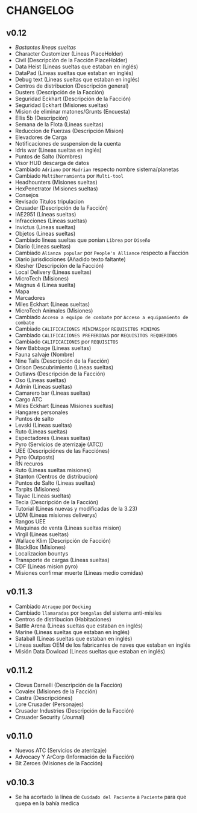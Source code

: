 # CHANGELOG

## v0.12

- *Bastantes lineas sueltas*
- Character Customizer (Lineas PlaceHolder)
- Civil (Descripción de la Facción PlaceHolder)
- Data Heist (Lineas sueltas que estaban en inglés)
- DataPad (Lineas sueltas que estaban en inglés)
- Debug text (Lineas sueltas que estaban en inglés)
- Centros de distribucion (Descripción general)
- Dusters (Descripción de la Facción)
- Seguridad Eckhart (Descripción de la Facción)
- Seguridad Eckhart (Misiones sueltas)
- Mision de eliminar matones/Grunts (Encuesta)
- Ellis 5b (Descripción)
- Semana de la Flota (Lineas sueltas)
- Reduccion de Fuerzas (Descripción Mision)
- Elevadores de Carga
- Notificaciones de suspension de la cuenta
- Idris war (Lineas sueltas en inglés)
- Puntos de Salto (Nombres)
- Visor HUD descarga de datos
- Cambiado `Adriano` por `Hadrian` respecto nombre sistema/planetas
- Cambiado `Multiherramienta` por `Multi-tool`
- Headhounters (Misiones sueltas)
- HexPenetrator (Misiones sueltas)
- Consejos
- Revisado Titulos tripulacion
- Crusader (Descripción de la Facción)
- IAE2951 (Líneas sueltas)
- Infracciones (Lineas sueltas)
- Invictus (Lineas sueltas)
- Objetos (Lineas sueltas)
- Cambiado lineas sueltas que ponian `Librea` por `Diseño`
- Diario (Lineas sueltas)
- Cambiado `Alianza popular` por `People's Alliance` respecto a Facción
- Diario jurisdicciones (Añadido texto faltante)
- Klesher (Descripción de la Facción)
- Local Delivery (Lineas sueltas)
- MicroTech (Misiones)
- Magnus 4 (Linea suelta)
- Mapa
- Marcadores
- Miles Eckhart (Lineas sueltas)
- MicroTech Animales (Misiones)
- Cambiado `Acceso a equipo de combate` por `Acceso a equipamiento de combate`
- Cambiado `CALIFICACIONES MÍNIMAS`por `REQUISITOS MINIMOS`
- Cambiado `CALIFICACIONES PREFERIDAS` por `REQUISITOS REQUERIDOS`
- Cambiado `CALIFICACIONES` por `REQUISITOS`
- New Babbage (Lineas sueltas)
- Fauna salvaje (Nombre)
- Nine Tails (Descripción de la Facción)
- Orison Descubrimiento (Lineas sueltas)
- Outlaws (Descripción de la Facción)
- Oso (Lineas sueltas)
- Admin (Lineas sueltas)
- Camarero bar (Lineas sueltas)
- Cargo ATC
- Miles Eckhart (Lineas Misiones sueltas)
- Hangares personales
- Puntos de salto
- Levski (Lineas sueltas)
- Ruto (Lineas sueltas)
- Espectadores (Lineas sueltas)
- Pyro (Servicios de aterrizaje (ATC))
- UEE (Descripciónes de las Facciónes)
- Pyro (Outposts)
- RN recuros
- Ruto (Lineas sueltas misiones)
- Stanton (Centros de distribucion)
- Puntos de Salto (Lineas sueltas)
- Tarpits (Misiones)
- Tayac (Lineas sueltas)
- Tecia (Descripción de la Facción)
- Tutorial (Lineas nuevas y modificadas de la 3.23)
- UDM (Lineas misiones deliverys)
- Rangos UEE
- Maquinas de venta (Lineas sueltas mision)
- Virgil (Lineas sueltas)
- Wallace Klim (Descripción de Facción)
- BlackBox (Misiones)
- Localizacion bountys
- Transporte de cargas (Lineas sueltas)
- CDF (Lineas mision pyro)
- Misiones confirmar muerte (Lineas medio comidas)

## v0.11.3

- Cambiado `Atraque` por `Docking`
- Cambiado `llamaradas` por `bengalas` del sistema anti-misiles
- Centros de distribucion (Habitaciones)
- Battle Arena (Lineas sueltas que estaban en inglés)
- Marine (Lineas sueltas que estaban en inglés)
- Sataball (Lineas sueltas que estaban en inglés)
- Líneas sueltas OEM de los fabricantes de naves que estaban en inglés
- Misión Data Dowload (Lineas  sueltas que estaban en inglés)

## v0.11.2
- Clovus Darnelli (Descripción de la Facción)
- Covalex (Misiones de la Facción)
- Castra (Descripciónes)
- Lore Crusader (Personajes)
- Crusader Industries (Descripción de la Facción)
- Crsuader Security (Journal)

## v0.11.0
- Nuevos ATC (Servicios de aterrizaje)
- Advocacy Y ArCorp (Información de la Facción)
- Bit Zeroes (Misiones de la Facción)

## v0.10.3
- Se ha acortado la línea de `Cuidado del Paciente` a `Paciente` para que quepa en la bahía medica
